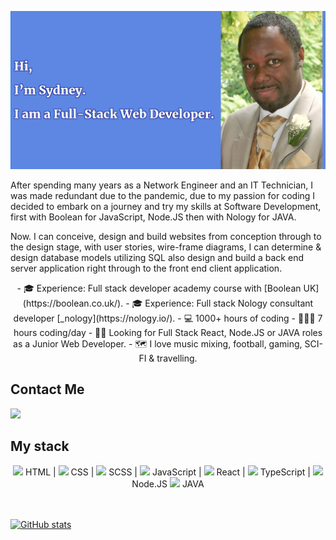 
<!--
**sydneymurray/sydneymurray** is a ✨ _special_ ✨ repository because its `README.md` (this file) appears on your GitHub profile.
-->
<p align="center"><img src="./Hero.png" alt="screenshot of my game" width="auto" height = "auto"></p>

After spending many years as a Network Engineer and an IT Technician, I was made redundant due to the pandemic, due to my passion for coding I decided to embark on a journey and try my skills at Software Development, first with Boolean for JavaScript, Node.JS then with Nology for JAVA.

Now. I can conceive, design and build websites from conception through to the design stage, with user stories, wire-frame diagrams, I can determine & design database models utilizing SQL also design and build a back end server application right through to the front end client application.

<p align="center">
- 🎓 Experience: Full stack developer academy course with [Boolean UK](https://boolean.co.uk/).
- 🎓 Experience: Full stack Nology consultant developer [_nology](https://nology.io/).  
- 💻 1000+ hours of coding  
- 👩🏻‍💻 7 hours coding/day
- 👩🏻 Looking for Full Stack React, Node.JS or JAVA roles as a Junior Web Developer.
- 🗺 I love music mixing, football, gaming, SCI-FI & travelling.
</p>

## Contact Me

<a href="https://www.linkedin.com/in/sydney-murray-b2924a24/">
     <img width="50" src="https://upload.wikimedia.org/wikipedia/commons/e/e9/Linkedin_icon.svg"></img>
</a>


## My stack
<p align="center">
<span>
     <img width="30" src="https://pics.freeicons.io/uploads/icons/png/8804286661557996995-512.png"/><span> HTML |</span>
</span>

<span>
     <img width="30" src="https://pics.freeicons.io/uploads/icons/png/632690741557997006-512.png"/><span> CSS |</span>
</span>

<span>
     <img width="30" src="https://pics.freeicons.io/uploads/icons/png/6655067911551942823-512.png"/><span> SCSS |</span> 
</span>

<span>
     <img width="30" src="https://pics.freeicons.io/uploads/icons/png/21088442871540553614-512.png"/><span> JavaScript |</span> 
</span>

<span>
     <img width="30" src="https://pics.freeicons.io/uploads/icons/png/20167174151551942641-512.png"/><span> React |</span>
</span>

<span>
     <img width="30" src="https://pics.freeicons.io/uploads/icons/png/14678610731551953708-512.png"/><span > TypeScript |</span>
</span>

<span>
     <img width="30" src="https://pics.freeicons.io/uploads/icons/png/8954758561551942278-512.png"/><span > Node.JS</span> 
</span>

<span>
     <img width="30" src="https://pics.freeicons.io/uploads/icons/png/378554371540553613-512.png"/><span > JAVA</span> 
</span>
</p>

</br></br>
[![GitHub stats](https://github-readme-stats.vercel.app/api?username=sydneymurray&hide=stars,contribs&count_private=true&show_icons=true&theme=default&hide_border=ture&hide_title=false)](https://github.com/sydneymurray)


